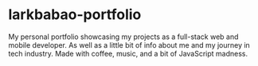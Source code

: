 # larkbabao-portfolio
My personal portfolio showcasing my projects as a full-stack web and mobile developer. As well as a little bit of info about me and my journey in tech industry. Made with coffee, music, and a bit of JavaScript madness.
